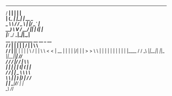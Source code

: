    _____          _   _                    
  / ____|        | | | |                   
 | (_____   _____| |_| | __ _              
  \___ \ \ / / _ \ __| |/ _` |             
  ____) \ V /  __/ |_| | (_| |             
 |_____/ \_/ \___|\__|_|\__,_|             
    __  _    _ _______ __  __ _       __   
   / / | |  | |__   __|  \/  | |      \ \  
  / /  | |__| |  | |  | \  / | |       \ \ 
 < <   |  __  |  | |  | |\/| | |        > >
  \ \  | |  | |  | |  | |  | | |____   / / 
   \_\ |_|__|_| _|_|_ |_|__|_|______| /_/  
   / /  / ____|/ ____/ ____| \ \           
  | |  | |    | (___| (___    | |          
 / /   | |     \___ \\___ \    \ \         
 \ \   | |____ ____) |___) |   / /         
  | |   \_____|_____/_____/   | |          
   \_\                       /_/           
                                           
